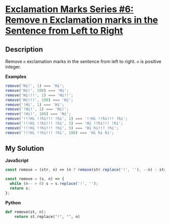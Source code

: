 # [Exclamation Marks Series #6: Remove n Exclamation marks in the Sentence from Left to Right](https://www.codewars.com/kata/57faf7275c991027af000679)

## Description

Remove `n` exclamation marks in the sentence from left to right. `n` is positive integer.

**Examples**

```js
remove('Hi!', 1) === 'Hi';
remove('Hi!', 100) === 'Hi';
remove('Hi!!!', 1) === 'Hi!!';
remove('Hi!!!', 100) === 'Hi';
remove('!Hi', 1) === 'Hi';
remove('!Hi!', 1) === 'Hi!';
remove('!Hi!', 100) === 'Hi';
remove('!!!Hi !!hi!!! !hi', 1) === '!!Hi !!hi!!! !hi';
remove('!!!Hi !!hi!!! !hi', 3) === 'Hi !!hi!!! !hi';
remove('!!!Hi !!hi!!! !hi', 5) === 'Hi hi!!! !hi';
remove('!!!Hi !!hi!!! !hi', 100) === 'Hi hi hi';
```

## My Solution

**JavaScript**

```js
const remove = (str, n) => (n ? remove(str.replace('!', ''), --n) : str);
```

```js
const remove = (s, n) => {
  while (n-- > 0) s = s.replace('!', '');
  return s;
};
```

**Python**

```py
def remove(st, n):
    return st.replace("!", "", n)
```
